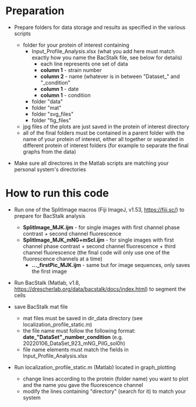 # Preparation

* Prepare folders for data storage and results as specified in the various scripts
  * folder for your protein of interest containing
    * Input_Profile_Analysis.xlsx (what you add here must match exactly how you name the BacStalk file, see below for details)
      * each line represents one set of data
      * **column 1** - strain number
      * **column 2** - name (whatever is in between "Dataset_" and "_condition"
      * **column 1** - date
      * **column 1** - condition
    * folder "data"
    * folder "mat"
    * folder "svg_files"
    * folder "fig_files"
  * jpg files of the plots are just saved in the protein of interest directory
  * all of the final folders must be contained in a parent folder with the name of your protein of interest, either all together or separated in different protein of interest folders (for example to separate the final graphs from the data)
      
* Make sure all directores in the Matlab scripts are matching your personal system's directories


# How to run this code

* Run one of the SplitImage macros (Fiji ImageJ, v1.53, https://fiji.sc/) to prepare for BacStalk analysis
  * **SplitImage_MJK.ijm** - for single images with first channel phase contrast + second channel fluorescence
  * **SplitImage_MJK_mNG+mScI.ijm** - for single images with first channel phase contrast + second channel fluorescence + third channel fluorescence (the final code will only use one of the fluorescence channels at a time)
	* **..._firstPic_MJK.ijm** - same but for image sequences, only saves the first image

* Run BacStalk (Matlab, v1.8, https://drescherlab.org/data/bacstalk/docs/index.html) to segment the cells
* save BacStalk mat file
	* mat files must be saved in dir_data directory (see localization_profile_static.m)
  * the file name must follow the following format: **date_"DataSet"_number_condition** (e.g. 20220106_DataSet_923_mNG_PilG_sol0h)
  * file name elements must match the fields in Input_Profile_Analysis.xlsx

* Run localization_profile_static.m (Matlab) located in graph_plotting
  * change lines according to the protein (folder name) you want to plot and the name you gave the fluorescence channel
  * modify the lines containing "directory" (search for it) to match your system
